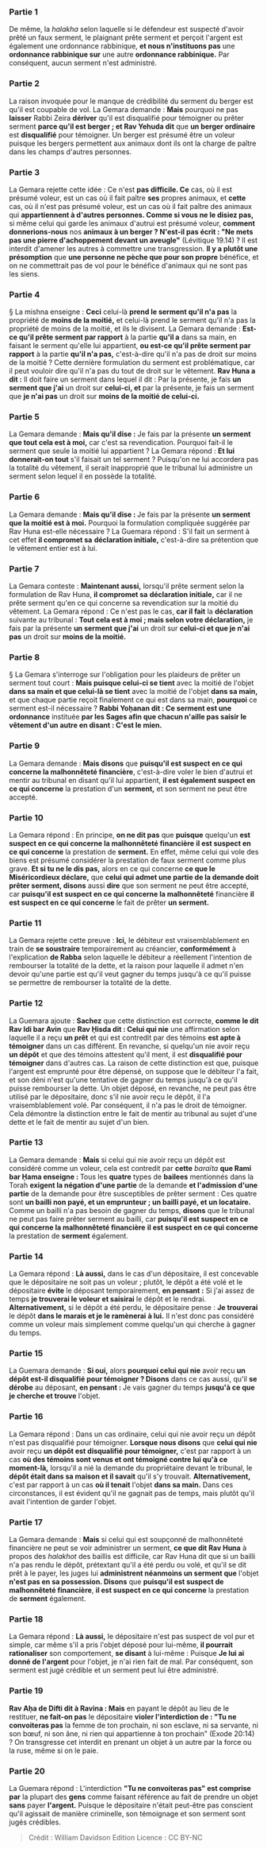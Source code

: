 
### Partie 1
De même, la <i>halakha</i> selon laquelle si le défendeur est suspecté d'avoir prêté un faux serment, le plaignant prête serment et perçoit l'argent est également une ordonnance rabbinique, <b>et nous n'instituons pas</b> une <b>ordonnance rabbinique sur</b> une autre <b>ordonnance rabbinique.</b> Par conséquent, aucun serment n'est administré.

### Partie 2
La raison invoquée pour le manque de crédibilité du serment du berger est qu'il est coupable de vol. La Gemara demande : <b>Mais</b> pourquoi ne pas <b>laisser</b> Rabbi Zeira <b>dériver</b> qu'il est disqualifié pour témoigner ou prêter serment <b>parce qu'il est berger ; et Rav Yehuda dit</b> que <b>un berger ordinaire</b> est <b>disqualifié</b> pour témoigner. Un berger est présumé être un voleur puisque les bergers permettent aux animaux dont ils ont la charge de paître dans les champs d'autres personnes.

### Partie 3
La Gemara rejette cette idée : Ce n'est <b>pas difficile. Ce</b> cas, où il est présumé voleur, est un cas où il fait paître <b>ses</b> propres animaux, et <b>cette</b> cas, où il n'est pas présumé voleur, est un cas où il fait paître des animaux qui <b>appartiennent à d'autres personnes. Comme si vous ne le disiez pas,</b> si même celui qui garde les animaux d'autrui est présumé voleur, <b>comment donnerions-nous</b> nos <b>animaux à un berger ? N'est-il pas écrit : "Ne mets pas une pierre d'achoppement devant un aveugle"</b> (Lévitique 19.14) ? Il est interdit d'amener les autres à commettre une transgression. <b>Il y a plutôt une présomption</b> que <b>une personne ne pèche que pour son propre</b> bénéfice, et on ne commettrait pas de vol pour le bénéfice d'animaux qui ne sont pas les siens.

### Partie 4
§ La mishna enseigne : <b>Ceci</b> celui-là <b>prend le serment qu'il n'a pas</b> la propriété de <b>moins de la moitié,</b> et celui-là prend le serment qu'il n'a pas la propriété de moins de la moitié, et ils le divisent. La Gemara demande : <b>Est-ce qu'il prête serment par rapport</b> à la partie <b>qu'il a</b> dans sa main, en faisant le serment qu'elle lui appartient, <b>ou est-ce qu'il prête serment par rapport</b> à la partie <b>qu'il n'a pas,</b> c'est-à-dire qu'il n'a pas de droit sur moins de la moitié ? Cette dernière formulation du serment est problématique, car il peut vouloir dire qu'il n'a pas du tout de droit sur le vêtement. <b>Rav Huna a dit :</b> Il doit faire un serment dans lequel il dit :</b> Par la présente, je fais <b>un serment que j'ai</b> un droit sur <b>celui-ci, et</b> par la présente, je fais un serment que <b>je n'ai pas</b> un droit sur <b>moins de la moitié de celui-ci.</b>

### Partie 5
La Gemara demande : <b>Mais qu'il dise :</b> Je fais par la présente <b>un serment que tout cela est à moi,</b> car c'est sa revendication. Pourquoi fait-il le serment que seule la moitié lui appartient ? La Gemara répond : <b>Et lui donnerait-on tout</b> s'il faisait un tel serment ? Puisqu'on ne lui accordera pas la totalité du vêtement, il serait inapproprié que le tribunal lui administre un serment selon lequel il en possède la totalité.

### Partie 6
La Gemara demande : <b>Mais qu'il dise : </b> Je fais par la présente <b>un serment que la moitié est à moi.</b> Pourquoi la formulation compliquée suggérée par Rav Huna est-elle nécessaire ? La Guemara répond : S'il fait un serment à cet effet <b>il compromet sa</b> <b>déclaration initiale,</b> c'est-à-dire sa prétention que le vêtement entier est à lui.

### Partie 7
La Gemara conteste : <b>Maintenant aussi,</b> lorsqu'il prête serment selon la formulation de Rav Huna, <b>il compromet sa</b> <b>déclaration initiale,</b> car il ne prête serment qu'en ce qui concerne sa revendication sur la moitié du vêtement. La Gemara répond : Ce n'est pas le cas, <b>car il fait</b> la <b>déclaration</b> suivante au tribunal : <b>Tout cela est à moi ; mais selon votre déclaration,</b> je fais par la présente <b>un serment que j'ai</b> un droit sur <b>celui-ci et que je n'ai pas</b> un droit sur <b>moins de la moitié.</b>

### Partie 8
§ La Gemara s'interroge sur l'obligation pour les plaideurs de prêter un serment tout court : <b>Mais puisque celui-ci se tient</b> avec la moitié de l'objet <b>dans sa main et que celui-là se tient</b> avec la moitié de l'objet <b>dans sa main,</b> et que chaque partie reçoit finalement ce qui est dans sa main, <b>pourquoi</b> ce serment</b> est-il nécessaire ? <b>Rabbi Yoḥanan dit : Ce serment est une ordonnance</b> instituée <b>par les Sages afin que chacun n'aille pas saisir le vêtement d'un autre en disant : C'est le mien.</b>

### Partie 9
La Gemara demande : <b>Mais disons</b> que <b>puisqu'il est suspect en ce qui concerne la malhonnêteté financière</b>, c'est-à-dire voler le bien d'autrui et mentir au tribunal en disant qu'il lui appartient, <b>il est également suspect en ce qui concerne</b> la prestation d'un <b>serment,</b> et son serment ne peut être accepté.

### Partie 10
La Gemara répond : En principe, <b>on ne dit pas</b> que <b>puisque</b> quelqu'un <b>est suspect en ce qui concerne la malhonnêteté financière</b> <b>il est suspect en ce qui concerne</b> la prestation de <b>serment.</b> En effet, même celui qui vole des biens est présumé considérer la prestation de faux serment comme plus grave. <b>Et si tu ne le dis pas,</b> alors en ce qui concerne <b>ce que le Miséricordieux déclare,</b> que <b>celui qui admet une partie de la demande doit prêter serment, disons</b> aussi <b>dire</b> que son serment ne peut être accepté, car <b>puisqu'il est suspect en ce qui concerne la malhonnêteté</b> financière <b>il est suspect en ce qui concerne</b> le fait de prêter <b>un serment.</b>

### Partie 11
La Gemara rejette cette preuve : <b>Ici,</b> le débiteur est vraisemblablement en train de <b>se soustraire</b> temporairement au créancier, <b>conformément</b> à l'explication <b>de Rabba</b> selon laquelle le débiteur a réellement l'intention de rembourser la totalité de la dette, et la raison pour laquelle il admet n'en devoir qu'une partie est qu'il veut gagner du temps jusqu'à ce qu'il puisse se permettre de rembourser la totalité de la dette.

### Partie 12
La Guemara ajoute : <b>Sachez</b> que cette distinction est correcte, <b>comme le dit Rav Idi bar Avin</b> que <b>Rav Ḥisda dit : Celui qui nie</b> une affirmation selon laquelle il a reçu <b>un prêt</b> et qui est contredit par des témoins <b>est apte à témoigner</b> dans un cas différent. En revanche, si quelqu'un nie avoir reçu <b>un dépôt</b> et que des témoins attestent qu'il ment, il est <b>disqualifié pour témoigner</b> dans d'autres cas. La raison de cette distinction est que, puisque l'argent est emprunté pour être dépensé, on suppose que le débiteur l'a fait, et son déni n'est qu'une tentative de gagner du temps jusqu'à ce qu'il puisse rembourser la dette. Un objet déposé, en revanche, ne peut pas être utilisé par le dépositaire, donc s'il nie avoir reçu le dépôt, il l'a vraisemblablement volé. Par conséquent, il n'a pas le droit de témoigner. Cela démontre la distinction entre le fait de mentir au tribunal au sujet d'une dette et le fait de mentir au sujet d'un bien.

### Partie 13
La Gemara demande : <b>Mais</b> si celui qui nie avoir reçu un dépôt est considéré comme un voleur, cela est contredit par <b>cette</b> <i>baraïta</i> <b>que Rami bar Ḥama enseigne : </b> Tous les <b>quatre</b> types de <b>bailees</b> mentionnés dans la Torah <b>exigent la négation d'une partie</b> de la demande <b>et l'admission d'une partie</b> de la demande pour être susceptibles de prêter serment : Ces quatre sont <b>un bailli non payé, et un emprunteur ; un bailli payé, et un locataire.</b> Comme un bailli n'a pas besoin de gagner du temps, <b>disons</b> que le tribunal ne peut pas faire prêter serment au bailli, car <b>puisqu'il est suspect en ce qui concerne la malhonnêteté financière</b> <b>il est suspect en ce qui concerne</b> la prestation de <b>serment</b> également.

### Partie 14
La Gemara répond : <b>Là aussi,</b> dans le cas d'un dépositaire, il est concevable que le dépositaire ne soit pas un voleur ; plutôt, le dépôt a été volé et le dépositaire <b>évite</b> le déposant temporairement, <b>en pensant :</b> Si j'ai assez de temps <b>je trouverai le voleur et saisirai</b> le dépôt et le rendrai. <b>Alternativement,</b> si le dépôt a été perdu, le dépositaire pense : <b>Je trouverai</b> le dépôt <b>dans le marais et je le ramènerai</b> <b>à lui.</b> Il n'est donc pas considéré comme un voleur mais simplement comme quelqu'un qui cherche à gagner du temps.

### Partie 15
La Guemara demande : <b>Si oui,</b> alors <b>pourquoi celui qui nie</b> avoir reçu <b>un dépôt est-il disqualifié pour témoigner ? Disons</b> dans ce cas aussi, qu'il <b>se dérobe</b> au déposant, <b>en pensant : </b> Je vais gagner du temps <b>jusqu'à ce que je cherche et trouve</b> l'objet.

### Partie 16
La Gemara répond : Dans un cas ordinaire, celui qui nie avoir reçu un dépôt n'est pas disqualifié pour témoigner. <b>Lorsque nous disons</b> que <b>celui qui nie</b> avoir reçu <b>un dépôt est disqualifié pour témoigner,</b> c'est par rapport à un cas <b>où des témoins sont venus et ont témoigné contre lui qu'à ce moment-là,</b> lorsqu'il a nié la demande du propriétaire devant le tribunal, le <b>dépôt était dans sa maison et il savait</b> qu'il s'y trouvait. <b>Alternativement,</b> c'est par rapport à un cas <b>où il tenait</b> l'objet <b>dans sa main.</b> Dans ces circonstances, il est évident qu'il ne gagnait pas de temps, mais plutôt qu'il avait l'intention de garder l'objet.

### Partie 17
La Gemara demande : <b>Mais</b> si celui qui est soupçonné de malhonnêteté financière ne peut se voir administrer un serment, <b>ce que dit Rav Huna</b> à propos des <i>halakhot</i> des baillis est difficile, car Rav Huna dit que si un bailli n'a pas rendu le dépôt, prétextant qu'il a été perdu ou volé, et qu'il se dit prêt à le payer, les juges lui <b>administrent néanmoins un serment que</b> l'objet <b>n'est pas en sa possession. Disons</b> que <b>puisqu'il est suspect de malhonnêteté financière</b>, <b>il est suspect en ce qui concerne</b> la prestation de <b>serment</b> également.

### Partie 18
La Gemara répond : <b>Là aussi,</b> le dépositaire n'est pas suspect de vol pur et simple, car même s'il a pris l'objet déposé pour lui-même, <b>il pourrait rationaliser</b> son comportement, <b>se disant</b> à lui-même : Puisque <b>Je lui ai donné de l'argent</b> pour l'objet, je n'ai rien fait de mal. Par conséquent, son serment est jugé crédible et un serment peut lui être administré.

### Partie 19
<b>Rav Aḥa de Difti dit à Ravina : Mais</b> en payant le dépôt au lieu de le restituer, <b>ne fait-on pas</b> le dépositaire <b>violer l'interdiction de : "Tu ne convoiteras pas</b> la femme de ton prochain, ni son esclave, ni sa servante, ni son bœuf, ni son âne, ni rien qui appartienne à ton prochain" (Exode 20:14) ? On transgresse cet interdit en prenant un objet à un autre par la force ou la ruse, même si on le paie.

### Partie 20
La Guemara répond : L'interdiction <b>"Tu ne convoiteras pas" est comprise par</b> la plupart des <b>gens</b> comme faisant référence au fait de prendre un objet <b>sans</b> payer <b>l'argent.</b> Puisque le dépositaire n'était peut-être pas conscient qu'il agissait de manière criminelle, son témoignage et son serment sont jugés crédibles.

>Crédit : William Davidson Edition
>Licence : CC BY-NC
